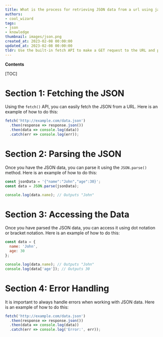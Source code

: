 ```yaml
---
title: What is the process for retrieving JSON data from a url using javascript?
authors:
- cool_wizard
tags:
- json
- knowledge
thumbnail: images/json.png
created_at: 2023-02-08 00:00:00
updated_at: 2023-02-08 00:00:00
tldr: Use the built-in fetch API to make a GET request to the URL and parse the response as JSON.
---
```


**Contents**

[TOC]

# Section 1: Fetching the JSON

Using the `fetch()` API, you can easily fetch the JSON from a URL. Here is an example of how to do this:

```js
fetch('http://example.com/data.json')
  .then(response => response.json())
  .then(data => console.log(data))
  .catch(err => console.log(err));
```

# Section 2: Parsing the JSON

Once you have the JSON data, you can parse it using the `JSON.parse()` method. Here is an example of how to do this:

```js
const jsonData = '{"name":"John","age":30}';
const data = JSON.parse(jsonData);

console.log(data.name); // Outputs "John"
```

# Section 3: Accessing the Data

Once you have parsed the JSON data, you can access it using dot notation or bracket notation. Here is an example of how to do this:

```js
const data = {
  name: 'John',
  age: 30
};

console.log(data.name); // Outputs "John"
console.log(data['age']); // Outputs 30
```

# Section 4: Error Handling

It is important to always handle errors when working with JSON data. Here is an example of how to do this:

```js
fetch('http://example.com/data.json')
  .then(response => response.json())
  .then(data => console.log(data))
  .catch(err => console.log('Error:', err));
```
